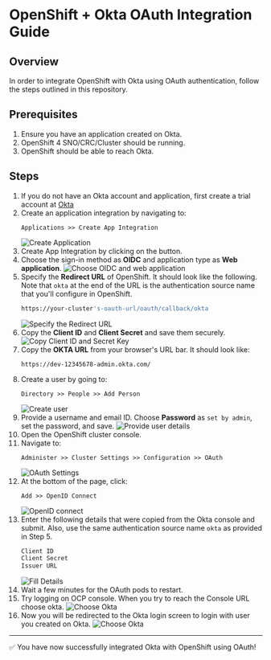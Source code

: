# OpenShift + Okta OAuth Integration Guide

## Overview

In order to integrate OpenShift with Okta using OAuth authentication, follow the steps outlined in this repository.

## Prerequisites

1. Ensure you have an application created on Okta.
2. OpenShift 4 SNO/CRC/Cluster should be running.
3. OpenShift should be able to reach Okta.

## Steps

1. If you do not have an Okta account and application, first create a trial account at [Okta](https://developer.okta.com/)
2. Create an application integration by navigating to:
   ```
   Applications >> Create App Integration
   ```
   ![Create Application](images/1-Create-app-integration.png)
3. Create App Integration by clicking on the button.
4. Choose the sign-in method as **OIDC** and application type as **Web application**.
   ![Choose OIDC and web application](images/2-oidc-web-application.png)
5. Specify the **Redirect URL** of OpenShift. It should look like the following. Note that `okta` at the end of the URL is the authentication source name that you'll configure in OpenShift.
   ```bash
   https://your-cluster's-oauth-url/oauth/callback/okta
   ```
   ![Specify the Redirect URL](images/3-redirect-url.png)
6. Copy the **Client ID** and **Client Secret** and save them securely.
   ![Copy Client ID and Secret Key](images/4-client-id-secret-key.png)
7. Copy the **OKTA URL** from your browser's URL bar. It should look like:
   ```
   https://dev-12345678-admin.okta.com/
   ```
8. Create a user by going to:
   ```
   Directory >> People >> Add Person
   ```
   ![Create user](images/5-create-user.png)
9. Provide a username and email ID. Choose **Password** as `set by admin`, set the password, and save.
   ![Provide user details](images/6-create-user-1.png)
10. Open the OpenShift cluster console.
11. Navigate to:
    ```
    Administer >> Cluster Settings >> Configuration >> OAuth
    ```
    ![OAuth Settings](images/7-cluster-setting-oauth.png)
12. At the bottom of the page, click:
    ```
    Add >> OpenID Connect
    ```
    ![OpenID connect](images/8-openid-connect.png)
13. Enter the following details that were copied from the Okta console and submit. Also, use the same authentication source name `okta` as provided in Step 5.
    ```bash
    Client ID
    Client Secret
    Issuer URL
    ```
    ![Fill Details](images/9-fill-oauth-details.png)
14. Wait a few minutes for the OAuth pods to restart.
15. Try logging on OCP console. When you try to reach the Console URL choose okta.
   ![Choose Okta](images/10-login-choose-okta.png)
16. Now you will be redirected to the Okta login screen to login with user you created on Okta.
   ![Choose Okta](images/11-redirected-to-okta.png)
---

✅ You have now successfully integrated Okta with OpenShift using OAuth!
